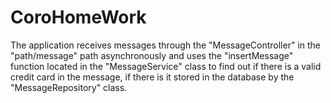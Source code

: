 # CoroHomeWork

The application receives messages through the "MessageController" in the "path/message" path asynchronously and uses the "insertMessage" function located in the "MessageService" class to find out if there is a valid credit card in the message, if there is it stored in the database by the "MessageRepository" class.
